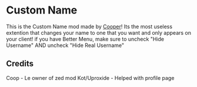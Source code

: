 # Custom Name
This is the Custom Name mod made by [Cooper](user:21207551)! Its the most useless extention that changes your name to one that you want and only appears on your client!
if you have Better Menu, make sure to uncheck "Hide Username" AND uncheck "Hide Real Username"
## Credits
Coop  - Le owner of zed mod
Kot/Uproxide  - Helped with profile page
